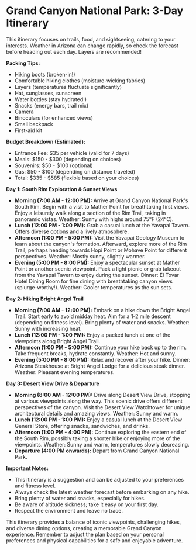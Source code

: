 # Grand Canyon National Park: 3-Day Itinerary

This itinerary focuses on trails, food, and sightseeing, catering to your interests.  Weather in Arizona can change rapidly, so check the forecast before heading out each day.  Layers are recommended!

**Packing Tips:**

*   Hiking boots (broken-in!)
*   Comfortable hiking clothes (moisture-wicking fabrics)
*   Layers (temperatures fluctuate significantly)
*   Hat, sunglasses, sunscreen
*   Water bottles (stay hydrated!)
*   Snacks (energy bars, trail mix)
*   Camera
*   Binoculars (for enhanced views)
*   Small backpack
*   First-aid kit

**Budget Breakdown (Estimated):**

*   Entrance Fee: $35 per vehicle (valid for 7 days)
*   Meals: $150 - $300 (depending on choices)
*   Souvenirs: $50 - $100 (optional)
*   Gas: $50 - $100 (depending on distance traveled)
*   Total: $335 - $585 (flexible based on your choices)

**Day 1: South Rim Exploration & Sunset Views**

*   **Morning (7:00 AM - 12:00 PM):** Arrive at Grand Canyon National Park's South Rim. Begin with a visit to Mather Point for breathtaking first views.  Enjoy a leisurely walk along a section of the Rim Trail, taking in panoramic vistas. Weather: Sunny with highs around 75°F (24°C).
*   **Lunch (12:00 PM - 1:00 PM):** Grab a casual lunch at the Yavapai Tavern. Offers diverse options and a lively atmosphere.
*   **Afternoon (1:00 PM - 5:00 PM):** Visit the Yavapai Geology Museum to learn about the canyon's formation. Afterward, explore more of the Rim Trail, perhaps heading towards Hopi Point or Mohave Point for different perspectives. Weather: Mostly sunny, slightly warmer.
*   **Evening (5:00 PM - 8:00 PM):**  Enjoy a spectacular sunset at Mather Point or another scenic viewpoint. Pack a light picnic or grab takeout from the Yavapai Tavern to enjoy during the sunset.  Dinner: El Tovar Hotel Dining Room for fine dining with breathtaking canyon views (splurge-worthy!). Weather: Cooler temperatures as the sun sets.


**Day 2: Hiking Bright Angel Trail**

*   **Morning (7:00 AM - 12:00 PM):** Embark on a hike down the Bright Angel Trail. Start early to avoid midday heat. Aim for a 1-2 mile descent (depending on fitness level).  Bring plenty of water and snacks. Weather: Sunny with increasing heat.
*   **Lunch (12:00 PM - 1:00 PM):**  Enjoy a packed lunch at one of the viewpoints along Bright Angel Trail.
*   **Afternoon (1:00 PM - 5:00 PM):**  Continue your hike back up to the rim. Take frequent breaks, hydrate constantly.  Weather: Hot and sunny.
*   **Evening (5:00 PM - 8:00 PM):**  Relax and recover after your hike.  Dinner: Arizona Steakhouse at Bright Angel Lodge for a delicious steak dinner.  Weather: Pleasant evening temperatures.


**Day 3: Desert View Drive & Departure**

*   **Morning (8:00 AM - 12:00 PM):** Drive along Desert View Drive, stopping at various viewpoints along the way. This scenic drive offers different perspectives of the canyon. Visit the Desert View Watchtower for unique architectural details and amazing views. Weather: Sunny and warm.
*   **Lunch (12:00 PM - 1:00 PM):** Enjoy a casual lunch at the Desert View General Store, offering snacks, sandwiches, and drinks.
*   **Afternoon (1:00 PM - 4:00 PM):** Continue exploring the eastern end of the South Rim, possibly taking a shorter hike or enjoying more of the viewpoints. Weather: Sunny and warm, temperatures slowly decreasing.
*   **Departure (4:00 PM onwards):** Depart from Grand Canyon National Park.

**Important Notes:**

*   This itinerary is a suggestion and can be adjusted to your preferences and fitness level.
*   Always check the latest weather forecast before embarking on any hike.
*   Bring plenty of water and snacks, especially for hikes.
*   Be aware of altitude sickness; take it easy on your first day.
*   Respect the environment and leave no trace.


This itinerary provides a balance of iconic viewpoints, challenging hikes, and diverse dining options, creating a memorable Grand Canyon experience. Remember to adjust the plan based on your personal preferences and physical capabilities for a safe and enjoyable adventure.